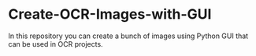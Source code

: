 # Create-OCR-Images-with-GUI
In this repository you can create a bunch of images using Python GUI that can be used in OCR projects.
